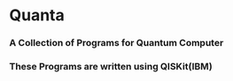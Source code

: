 # Quanta
### A Collection of Programs for Quantum Computer
### These Programs are written using QISKit(IBM)
